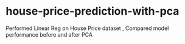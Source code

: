 # house-price-prediction-with-pca
Performed Linear  Reg on House Price dataset , Compared model performance before and after PCA
